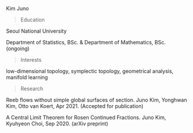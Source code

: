 Kim Juno

> Education

Seoul National University

Department of Statistics, BSc. & Department of Mathematics, BSc. (ongoing)

> Interests

low-dimensional topology, symplectic topology, geometrical analysis, manifold learning

> Research

Reeb flows without simple global surfaces of section. Juno Kim, Yonghwan Kim, Otto van Koert, Apr 2021. (Accepted for publication)

A Central Limit Theorem for Rosen Continued Fractions. Juno Kim, Kyuhyeon Choi, Sep 2020. (arXiv preprint)

